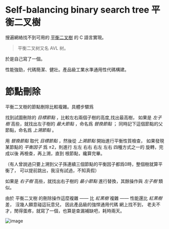 
# Self-balancing binary search tree 平衡二叉樹

搜遍網絡找不到可用的 [平衡二叉樹](https://en.wikipedia.org/wiki/AVL_tree) 的 C 語言實現。

> 平衡二叉树又名 AVL 树。

於是自己寫了一個。

性能強勁，代碼簡潔、健壯。產品級工業水準通用性代碼構建。

# 節點刪除

平衡二叉樹的節點刪除比較複雜。具體步驟爲

找到試圖刪除的 *目標節點* ，比較左右兩個子樹的高度,找出最高樹，
如果是 *左子樹* 高些，就找出左子樹的 *最大節點* ，命名爲 *替換節點* ；
同時記下這個節點的父節點，命名爲 *上溯節點*  。

用 *替換節點* 取代 *目標節點* ，然後從 *上溯節點* 開始進行平衡性質檢查，
如果發現某節點的 *平衡因子* 爲 ±2，則進行 左左 右右 右左 左右 四種方式之一的
旋轉，完成以後 再檢查，再上溯，直到 根節點，纔算完畢。

（有人曾說過只要上溯到父子孫連續三個節點的平衡因子都爲0時，整個樹就算平衡了，
可以提前跳出，我沒有試過，不知真假）

如果是 *右子樹* 高些，就找出右子樹的 *最小節點* 進行替換，其餘操作與 *左子樹* 類似。

由於 平衡二叉樹 的刪除操作這麼複雜 —— 比 *紅黑樹* 複雜 —— 性能還比 *紅黑樹* 差，
沒幾人願意碰這玩意兒， 因此產品級的強悍通用代碼 網上找不到，
老夫不才，閒得蛋疼，就寫了一個，也算是查漏補缺吧，耗時兩天。

![image](https://user-images.githubusercontent.com/30760636/170182173-9d5a7df9-a911-4196-87a1-774086423030.png)

